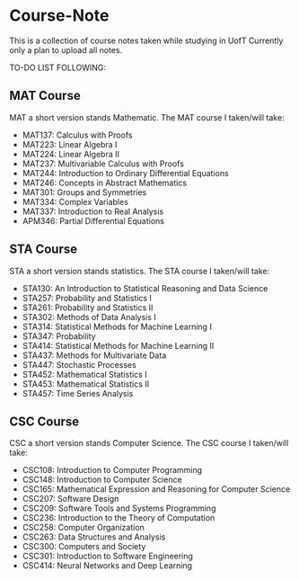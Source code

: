 # Course-Note
This is a collection of course notes taken while studying in UofT
Currently only a plan to upload all notes.

TO-DO LIST FOLLOWING:
## MAT Course
MAT a short version stands Mathematic. The MAT course I taken/will take:
- MAT137: Calculus with Proofs
- MAT223: Linear Algebra I
- MAT224: Linear Algebra II
- MAT237: Multivariable Calculus with Proofs
- MAT244: Introduction to Ordinary Differential Equations
- MAT246: Concepts in Abstract Mathematics
- MAT301: Groups and Symmetries
- MAT334: Complex Variables
- MAT337: Introduction to Real Analysis
- APM346: Partial Differential Equations

## STA Course
STA a short version stands statistics. The STA course I taken/will take:
- STA130: An Introduction to Statistical Reasoning and Data Science
- STA257: Probability and Statistics I
- STA261: Probability and Statistics II
- STA302: Methods of Data Analysis I
- STA314: Statistical Methods for Machine Learning I
- STA347: Probability
- STA414: Statistical Methods for Machine Learning II
- STA437: Methods for Multivariate Data
- STA447: Stochastic Processes
- STA452: Mathematical Statistics I
- STA453: Mathematical Statistics II
- STA457: Time Series Analysis

## CSC Course
CSC a short version stands Computer Science. The CSC course I taken/will take:
- CSC108: Introduction to Computer Programming
- CSC148: Introduction to Computer Science
- CSC165: Mathematical Expression and Reasoning for Computer Science
- CSC207: Software Design
- CSC209: Software Tools and Systems Programming
- CSC236: Introduction to the Theory of Computation
- CSC258: Computer Organization
- CSC263: Data Structures and Analysis
- CSC300: Computers and Society
- CSC301: Introduction to Software Engineering
- CSC414: Neural Networks and Deep Learning
